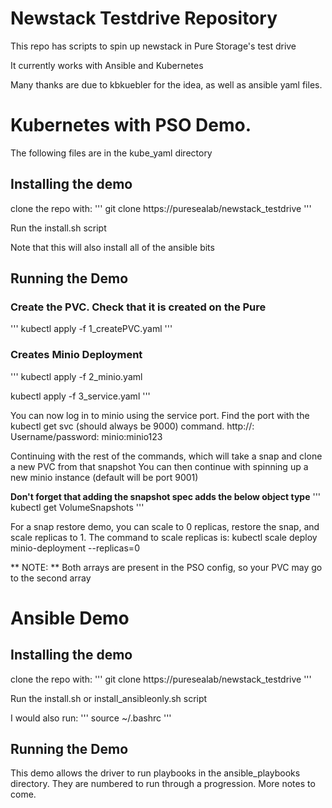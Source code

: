 # Newstack Testdrive Repository

This repo has scripts to spin up newstack in Pure Storage's test drive

It currently works with Ansible and Kubernetes

Many thanks are due to kbkuebler for the idea, as well as ansible yaml files.

# Kubernetes with PSO Demo.

The following files are in the kube_yaml directory

## Installing the demo
clone the repo with:
'''
git clone https://puresealab/newstack_testdrive
'''

Run the install.sh script

Note that this will also install all of the ansible bits

## Running the Demo

### Create the PVC. Check that it is created on the Pure
'''
kubectl apply -f 1_createPVC.yaml
'''

### Creates Minio Deployment
'''
kubectl apply -f 2_minio.yaml

kubectl apply -f 3_service.yaml
'''

You can now log in to minio using the service port. Find the port with the kubectl get svc (should always be 9000) command. http://<linuxIP>:<port> Username/password: minio:minio123

Continuing with the rest of the commands, which will take a snap and clone a new PVC from that snapshot
You can then continue with spinning up a new minio instance (default will be port 9001)

**Don't forget that adding the snapshot spec adds the below object type**
'''
kubectl get VolumeSnapshots
'''

For a snap restore demo, you can scale to 0 replicas, restore the snap, and scale replicas to 1. The command to scale replicas is:
kubectl scale deploy minio-deployment --replicas=0

** NOTE: ** Both arrays are present in the PSO config, so your PVC may go to the second array

# Ansible Demo


## Installing the demo
clone the repo with:
'''
git clone https://puresealab/newstack_testdrive
'''

Run the install.sh or install_ansibleonly.sh script

I would also run:
'''
source ~/.bashrc
'''

## Running the Demo

This demo allows the driver to run playbooks in the ansible_playbooks directory. They are numbered to run through a progression. More notes to come.
